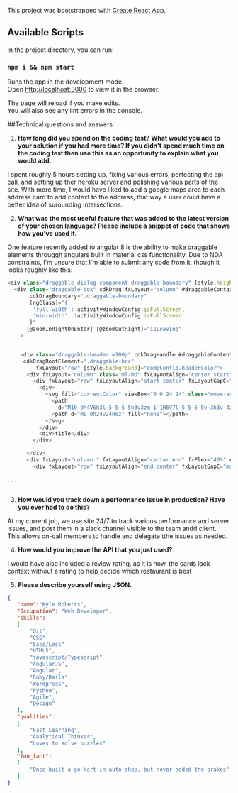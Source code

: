 This project was bootstrapped with [Create React App](https://github.com/facebook/create-react-app).

## Available Scripts

In the project directory, you can run:

### `npm i && npm start`

Runs the app in the development mode.<br>
Open [http://localhost:3000](http://localhost:3000) to view it in the browser.

The page will reload if you make edits.<br>
You will also see any lint errors in the console.



##Technical questions and answers

1. **How long did you spend on the coding test? What would you add to your solution if you had more time? If you didn't spend much time on the coding test then use this as an opportunity to explain what you would add.**

I spent roughly 5 hours setting up, fixing various errors, perfecting the api call, and setting up ther heroku server and polishing various parts of the site. With more time, I would have liked to add a google maps area to each address card to add context to the address, that way a user could have a better idea of surounding intersections.

2. **What was the most useful feature that was added to the latest version of your chosen language? Please include a snippet of code that shows how you've used it.**

One feature recently added to angular 8 is the ability to make draggable elements througgh angulars built in material css functionality. Due to NDA constraints, I'm unsure that I'm able to submit any code from it, though it looks roughly like this:

```javascript
<div class="draggable-dialog-component draggable-boundary" [style.height.px]="boundaryHeight">
  <div class="draggable-box" cdkDrag fxLayout="column" #draggableContainer
       cdkDragBoundary=".draggable-boundary"
       [ngClass]="{
        'full-width': activityWindowConfig.isFullScreen,
        'min-width': !activityWindowConfig.isFullScreen
       }"
      [@zoomInRightOnEnter] [@zoomOutRight]="isLeaving"
    >


    <div class="draggable-header w100p" cdkDragHandle #draggableContent
	 cdkDragRootElement=".draggable-box"
         fxLayout="row" [style.background]="compConfig.headerColor">
      <div fxLayout="column" class="ml-md" fxLayoutAlign="center start" fxFlex="60%">
        <div fxLayout="row" fxLayoutAlign="start center" fxLayoutGapC="md">
          <div>
            <svg fill="currentColor" viewBox="0 0 24 24" class="move-around-button">
              <path
                d="M10 9h4V6h3l-5-5-5 5h3v3zm-1 1H6V7l-5 5 5 5v-3h3v-4zm14 2l-5-5v3h-3v4h3v3l5-5zm-9 3h-4v3H7l5 5 5-5h-3v-3z"></path>
              <path d="M0 0h24v24H0z" fill="none"></path>
            </svg>
          </div>
          <div>title</div>
        </div>

      </div>
      <div fxLayout="column " fxLayoutAlign="center end" fxFlex="40%" class="mr-md">
        <div fxLayout="row" fxLayoutAlign="end center" fxLayoutGapC="md">
        
...
          
```

3. **How would you track down a performance issue in production? Have you ever had to do this?**

At my current job, we use site 24/7 to track various performance and server issues, and post them in a slack channel visible to the team andd client. This allows on-call members to handle and delegate tthe issues as needed.

4. **How would you improve the API that you just used?**

I would have also included a review rating. as it is now, the cards lack context without a rating to help decide which restaurant is best

5.	**Please describe yourself using JSON.**

```json
{
   "name":"Kyle Roberts",
   "Occupation": "Web Developer",
   "skills":
   [
       "Git",
       "CSS"
       "Sass/Less"
       "HTML5",
       "javascript/Typescript"
       "AngularJS",
       "Angular",
       "Ruby/Rails",
       "Wordpress",
       "Python",
       "Agile",
       "Design"
   ],
   "qualities":
   [
       "Fast Learning",
       "Analytical Thinker",
       "Loves to solve puzzles"
   ],
   "fun_fact":
   [
       "Once built a go kart in auto shop, but never added the brakes",
   ]
}

```